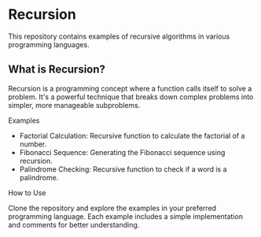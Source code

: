 # Recursion

This repository contains examples of recursive algorithms in various programming languages.

## What is Recursion?

Recursion is a programming concept where a function calls itself to solve a problem. It's a powerful technique that breaks down complex problems into simpler, more manageable subproblems.

Examples

- Factorial Calculation: Recursive function to calculate the factorial of a number.
- Fibonacci Sequence: Generating the Fibonacci sequence using recursion.
- Palindrome Checking: Recursive function to check if a word is a palindrome.

 How to Use

Clone the repository and explore the examples in your preferred programming language. Each example includes a simple implementation and comments for better understanding.

